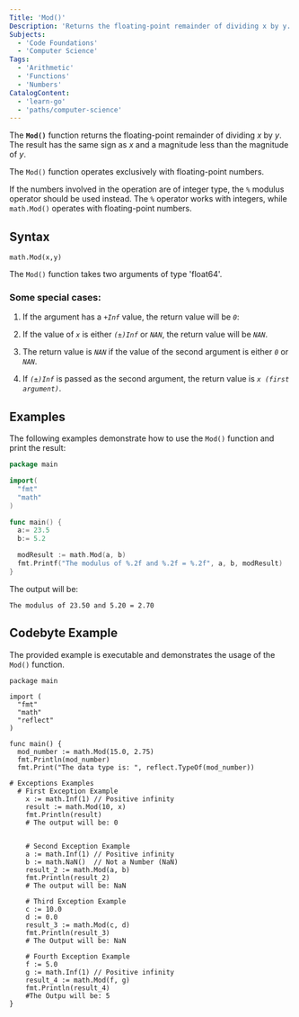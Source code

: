```yaml
---
Title: 'Mod()'
Description: 'Returns the floating-point remainder of dividing x by y.'
Subjects:
  - 'Code Foundations'
  - 'Computer Science'
Tags:
  - 'Arithmetic'
  - 'Functions'
  - 'Numbers'
CatalogContent:
  - 'learn-go'
  - 'paths/computer-science'
---
```


The **`Mod()`** function returns the floating-point remainder of dividing *x* by *y*. The result has the same sign as *x* and a magnitude less than the magnitude of *y*.

The `Mod()` function operates exclusively with floating-point numbers.

If the numbers involved in the operation are of integer type, the `%` modulus operator should be used instead. The `%` operator works with integers, while `math.Mod()` operates with floating-point numbers.

## Syntax

```pseudo
math.Mod(x,y)
```

The `Mod()` function takes two arguments of type 'float64'.
### Some special cases:

1. If the argument has a *`+Inf`* value, the return value will be *`0`*:

2. If the value of *`x`* is either *`(±)Inf`* or *`NAN`*, the return value will be *`NAN`*.

3. The return value is *`NAN`* if the value of the second argument is either *`0`* or *`NAN`*.

4. If *`(±)Inf`* is passed as the second argument, the return value is *`x (first argument)`*.

## Examples

The following examples demonstrate how to use the `Mod()` function and print the result:

```go
package main

import(
  "fmt"
  "math"
)

func main() {
  a:= 23.5
  b:= 5.2

  modResult := math.Mod(a, b)
  fmt.Printf("The modulus of %.2f and %.2f = %.2f", a, b, modResult)
}
```

The output will be:

```shell
The modulus of 23.50 and 5.20 = 2.70
```

## Codebyte Example

The provided example is executable and demonstrates the usage of the `Mod()` function.

```codebyte/golang
package main

import (
  "fmt"
  "math"
  "reflect"
)

func main() {
  mod_number := math.Mod(15.0, 2.75)
  fmt.Println(mod_number)
  fmt.Print("The data type is: ", reflect.TypeOf(mod_number))

# Exceptions Examples
  # First Exception Example
    x := math.Inf(1) // Positive infinity
    result := math.Mod(10, x)
    fmt.Println(result)
    # The output will be: 0


    # Second Exception Example
    a := math.Inf(1) // Positive infinity
    b := math.NaN()  // Not a Number (NaN)
    result_2 := math.Mod(a, b)
    fmt.Println(result_2)
    # The output will be: NaN

    # Third Exception Example
    c := 10.0
    d := 0.0
    result_3 := math.Mod(c, d)
    fmt.Println(result_3)
    # The Output will be: NaN

    # Fourth Exception Example
    f := 5.0
    g := math.Inf(1) // Positive infinity
    result_4 := math.Mod(f, g)
    fmt.Println(result_4)
    #The Outpu will be: 5
}
```
